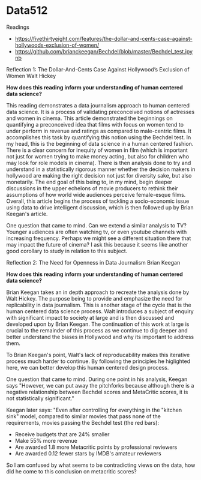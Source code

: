 # Data512
Readings
- https://fivethirtyeight.com/features/the-dollar-and-cents-case-against-hollywoods-exclusion-of-women/
- https://github.com/brianckeegan/Bechdel/blob/master/Bechdel_test.ipynb

Reflection 1:
The Dollar-And-Cents Case Against Hollywood’s Exclusion of Women
Walt Hickey

__How does this reading inform your understanding of human centered data science?__

This reading demonstrates a data journalism approach to human centered data science. It is a process of validating preconceived notions of actresses and women in cinema. This article demonstrated the beginnings on quantifying a preconceived idea that films with focus on women tend to under perform in revenue and ratings as compared to male-centric films. It accomplishes this task by quantifying this notion using the Bechdel test. In my head, this is the beginning of data science in a human centered fashion. There is a clear concern for inequity of women in film (which is important not just for women trying to make money acting, but also for children who may look for role models in cinema). There is then analysis done to try and understand in a statistically rigorous manner whether the decision makers in hollywood are making the right decision not just for diversity sake, but also monetarily. The end goal of this being to, in my mind, begin deeper discussions in the upper echelons of movie producers to rethink their assumptions of how world wide audiences perceive female-esque films. Overall, this article begins the process of tackling a socio-economic issue using data to drive intelligent discussion, which is then followed up by Brian Keegan's article.

One question that came to mind.
Can we extend a similar analysis to TV? Younger audiences are often watching tv, or even youtube channels with increasing frequency. Perhaps we might see a different situation there that may impact the future of cinema? I ask this because it seems like another good corollary to study in relation to this subject.


Reflection 2:
The Need for Openness in Data Journalism
Brian Keegan

__How does this reading inform your understanding of human centered data science?__

Brian Keegan takes an in depth approach to recreate the analysis done by Walt Hickey. The purpose being to provide and emphasize the need for replicability in data journalism. This is another stage of the cycle that is the human centered data science process. Walt introduces a subject of enquiry with significant impact to society at large and is then discussed and developed upon by Brian Keegan. The continuation of this work at large is crucial to the remainder of this process as we continue to dig deeper and better understand the biases in Hollywood and why its important to address them.

To Brian Keegan's point, Walt's lack of reproducability makes this iterative process much harder to continue. By following the principles he higlighted here, we can better develop this human centered design process.

One question that came to mind.
During one point in his analysis, Keegan says "However, we can put away the pitchforks because although there is a negative relationship between Bechdel scores and MetaCritic scores, it is not statistically significant."

Keegan later says: "Even after controlling for everything in the "kitchen sink" model, compared to similar movies that pass none of the requirements, movies passing the Bechdel test (the red bars):    
- Receive budgets that are 24% smaller
- Make 55% more revenue
- Are awarded 1.8 more Metacritic points by professional reviewers
- Are awarded 0.12 fewer stars by IMDB's amateur reviewers

So I am confused by what seems to be contradicting views on the data, how did he come to this conclusion on metacritic scores?
